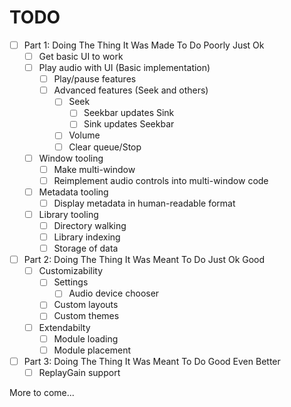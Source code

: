 # TODO

- [ ] Part 1: Doing The Thing It Was Made To Do Poorly Just Ok
  - [ ] Get basic UI to work
  - [ ] Play audio with UI (Basic implementation)
    - [ ] Play/pause features
    - [ ] Advanced features (Seek and others)
      - [ ] Seek
        - [ ] Seekbar updates Sink
        - [ ] Sink updates Seekbar
      - [ ] Volume
      - [ ] Clear queue/Stop
  - [ ] Window tooling
    - [ ] Make multi-window
    - [ ] Reimplement audio controls into multi-window code
  - [ ] Metadata tooling
    - [ ] Display metadata in human-readable format
  - [ ] Library tooling
    - [ ] Directory walking
    - [ ] Library indexing
    - [ ] Storage of data

- [ ] Part 2: Doing The Thing It Was Meant To Do Just Ok Good
  - [ ] Customizability
    - [ ] Settings
      - [ ] Audio device chooser
    - [ ] Custom layouts
    - [ ] Custom themes
  - [ ] Extendabilty
    - [ ] Module loading
    - [ ] Module placement

- [ ] Part 3: Doing The Thing It Was Meant To Do Good Even Better
  - [ ] ReplayGain support

More to come...
